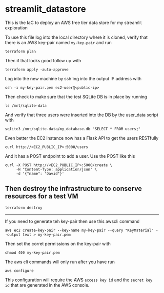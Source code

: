 # streamlit_datastore
This is the IaC to deploy an AWS free tier data store for my streamlit exploration

To use this file log into the local directory where it is cloned, verify that there is an AWS key-pair named `my-key-pair` and run
```
terraform plan
```
Then if that looks good follow up with
```
terraform apply -auto-approve
```
Log into the new machine by ssh'ing into the output IP address with
```
ssh -i my-key-pair.pem ec2-user@<public-ip>
```
Then check to make sure that the test SQLite DB is in place by running
```
ls /mnt/sqlite-data
```
And verify that three users were inserted into the DB by the user_data script with
```
sqlite3 /mnt/sqlite-data/my_database.db "SELECT * FROM users;"
```
Even better the EC2 instance now has a Flask API to get the users RESTfully
```
curl http://<EC2_PUBLIC_IP>:5000/users
```
And it has a POST endpoint to add a user. Use the POST like this
```
curl -X POST http://<EC2_PUBLIC_IP>:5000/create \
     -H "Content-Type: application/json" \
     -d '{"name": "David"}'
```
## Then destroy the infrastructure to conserve resources for a test VM
```
terraform destroy
```
---
If you need to generate teh key-pair then use this awscli command
```
aws ec2 create-key-pair --key-name my-key-pair --query "KeyMaterial" --output text > my-key-pair.pem
```
Then set the corret permissions on the key-pair with
```
chmod 400 my-key-pair.pem
```
The aws cli commands will only run after you have run 
```
aws configure
```
This configuration will require the AWS `access key id` and the `secret key id` that are generated in the AWS console.
